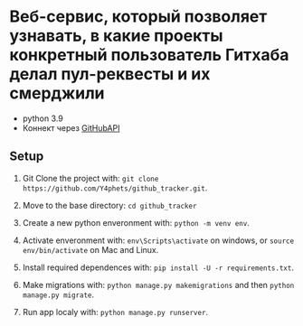 # Веб-сервис, который позволяет узнавать, в какие проекты конкретный пользователь Гитхаба делал пул-реквесты и их смерджили
* python 3.9
* Коннект через [GitHubAPI](https://docs.github.com/en/rest) 


## Setup

1. Git Clone the project with: ```git clone https://github.com/Y4phets/github_tracker.git```.

2. Move to the base directory: ```cd github_tracker```

3. Create a new python enveronment with: ```python -m venv env```.

4. Activate enveronment with: ```env\Scripts\activate``` on windows, or ```source env/bin/activate``` on Mac and Linux.

5. Install required dependences with: ```pip install -U -r requirements.txt```.

6. Make migrations with: ```python manage.py makemigrations``` and then ```python manage.py migrate```.

7. Run app localy with: ```python manage.py runserver```.
